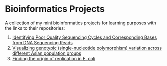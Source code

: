 # Bioinformatics Projects

A collection of my mini bioinformatics projects for learning purposes with the links to their repositories:
1. [Identifying Poor Quality Sequencing Cycles and Corresponding Bases from DNA Sequencing Reads](https://github.com/n-shenoy/identify-poor-quality-sequencing-cycles-and-bases)
2. [Visualizing genotypic (single-nucleotide polymorphism) variation across different Asian population groups](https://github.com/n-shenoy/asian-genome)
3. [Finding the origin of replication in E. coli](https://github.com/n-shenoy/dnaa-box-ecoli)
